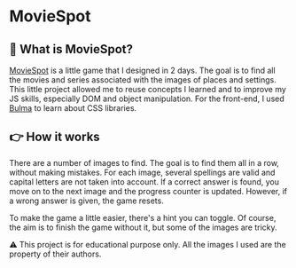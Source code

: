 # MovieSpot

## 🧐 What is MovieSpot?

[MovieSpot](https://moviespotgame.netlify.app/) is a little game that I designed in 2 days. The goal is to find all the movies and series associated with the images of places and settings.
This little project allowed me to reuse concepts I learned and to improve my JS skills, especially DOM and object manipulation.
For the front-end, I used [Bulma](https://bulma.io/) to learn about CSS libraries.

## 👉 How it works

There are a number of images to find. The goal is to find them all in a row, without making mistakes.
For each image, several spellings are valid and capital letters are not taken into account.
If a correct answer is found, you move on to the next image and the progress counter is updated. However, if a wrong answer is given, the game resets.

To make the game a little easier, there's a hint you can toggle. Of course, the aim is to finish the game without it, but some of the images are tricky.

:warning: This project is for educational purpose only. All the images I used are the property of their authors.
